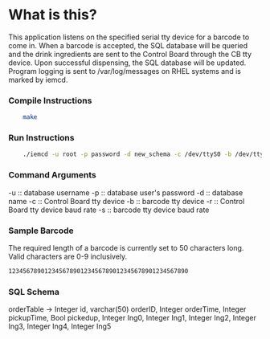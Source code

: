 # What is this?
This application listens on the specified serial tty device for a barcode to
come in. When a barcode is accepted, the SQL database will be queried and the 
drink ingredients are sent to the Control Board through the CB tty device.
Upon successful dispensing, the SQL database will be updated. Program logging 
is sent to /var/log/messages on RHEL systems and is marked by iemcd.

### Compile Instructions
```bash
    make
```

### Run Instructions
```bash
    ./iemcd -u root -p password -d new_schema -c /dev/ttyS0 -b /dev/ttyS1 -r B38400 -s B38400
```
### Command Arguments
-u :: database username
-p :: database user's password
-d :: database name
-c :: Control Board tty device
-b :: barcode tty device
-r :: Control Board tty device baud rate
-s :: barcode tty device baud rate

### Sample Barcode
The required length of a barcode is currently set to 50 characters long. Valid characters are 0-9 inclusively.

```bash
12345678901234567890123456789012345678901234567890
```

### SQL Schema
orderTable ->
		Integer id,
		varchar(50) orderID,
		Integer orderTime,
		Integer pickupTime,
		Bool pickedup,
		Integer Ing0,
		Integer Ing1,
		Integer Ing2,
		Integer Ing3,
		Integer Ing4,
		Integer Ing5
